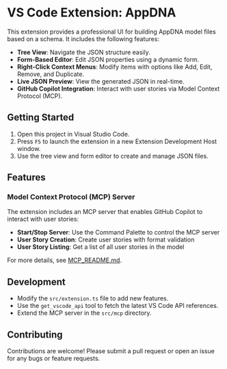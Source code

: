 # VS Code Extension: AppDNA

This extension provides a professional UI for building AppDNA model files based on a schema. It includes the following features:

- **Tree View**: Navigate the JSON structure easily.
- **Form-Based Editor**: Edit JSON properties using a dynamic form.
- **Right-Click Context Menus**: Modify items with options like Add, Edit, Remove, and Duplicate.
- **Live JSON Preview**: View the generated JSON in real-time.
- **GitHub Copilot Integration**: Interact with user stories via Model Context Protocol (MCP).

## Getting Started

1. Open this project in Visual Studio Code.
2. Press `F5` to launch the extension in a new Extension Development Host window.
3. Use the tree view and form editor to create and manage JSON files.

## Features

### Model Context Protocol (MCP) Server

The extension includes an MCP server that enables GitHub Copilot to interact with user stories:

- **Start/Stop Server**: Use the Command Palette to control the MCP server
- **User Story Creation**: Create user stories with format validation
- **User Story Listing**: Get a list of all user stories in the model

For more details, see [MCP_README.md](MCP_README.md).

## Development

- Modify the `src/extension.ts` file to add new features.
- Use the `get_vscode_api` tool to fetch the latest VS Code API references.
- Extend the MCP server in the `src/mcp` directory.

## Contributing

Contributions are welcome! Please submit a pull request or open an issue for any bugs or feature requests.
